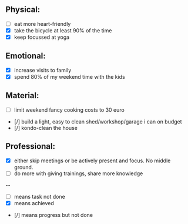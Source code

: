 
Physical:
-----------
- [ ] eat more heart-friendly
- [x] take the bicycle at least 90% of the time
- [x] keep focussed at yoga
 
Emotional:
----------
- [x] increase visits to family
- [x] spend 80% of my weekend time with the kids

Material:
-----------
- [ ] limit weekend fancy cooking costs to 30 euro 
- [/] build a light, easy to clean shed/workshop/garage i can on budget
- [/] kondo-clean the house

Professional:
-----------
- [x] either skip meetings or be actively present and focus. No middle ground.
- [ ] do more with giving trainings, share more knowledge

--
- [ ] means task not done
- [x] means achieved
- [/] means progress but not done
